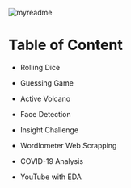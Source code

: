 ![myreadme](https://user-images.githubusercontent.com/70707092/95544092-d0b72880-09bf-11eb-90f7-bdca493307f7.png)

# Table of Content

- Rolling Dice

- Guessing Game

- Active Volcano

- Face Detection

- Insight Challenge

- Wordlometer Web Scrapping

- COVID-19 Analysis

- YouTube with EDA
  